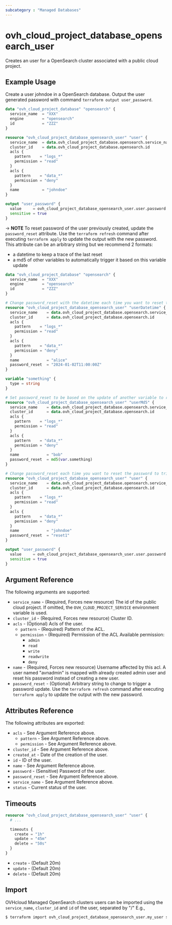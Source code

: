 ```yaml
---
subcategory : "Managed Databases"
---
```


# ovh_cloud_project_database_opensearch_user

Creates an user for a OpenSearch cluster associated with a public cloud project.

## Example Usage

Create a user johndoe in a OpenSearch database. Output the user generated password with command `terraform output user_password`.

```terraform
data "ovh_cloud_project_database" "opensearch" {
  service_name  = "XXX"
  engine        = "opensearch"
  id            = "ZZZ"
}

resource "ovh_cloud_project_database_opensearch_user" "user" {
  service_name  = data.ovh_cloud_project_database.opensearch.service_name
  cluster_id    = data.ovh_cloud_project_database.opensearch.id
  acls {
    pattern    = "logs_*"
    permission = "read"
  }
  acls {
    pattern    = "data_*"
    permission = "deny"
  }
  name          = "johndoe"
}

output "user_password" {
  value     = ovh_cloud_project_database_opensearch_user.user.password
  sensitive = true
}
```

-> **NOTE** To reset password of the user previously created, update the `password_reset` attribute. Use the `terraform refresh` command after executing `terraform apply` to update the output with the new password. This attribute can be an arbitrary string but we recommend 2 formats:
- a datetime to keep a trace of the last reset
- a md5 of other variables to automatically trigger it based on this variable update

```terraform
data "ovh_cloud_project_database" "opensearch" {
  service_name  = "XXX"
  engine        = "opensearch"
  id            = "ZZZ"
}

# Change password_reset with the datetime each time you want to reset the password to trigger an update
resource "ovh_cloud_project_database_opensearch_user" "userDatetime" {
  service_name    = data.ovh_cloud_project_database.opensearch.service_name
  cluster_id      = data.ovh_cloud_project_database.opensearch.id
  acls {
    pattern    = "logs_*"
    permission = "read"
  }
  acls {
    pattern    = "data_*"
    permission = "deny"
  }
  name            = "alice"
  password_reset  = "2024-01-02T11:00:00Z"
}

variable "something" {
  type = string
}

# Set password_reset to be based on the update of another variable to reset the password
resource "ovh_cloud_project_database_opensearch_user" "userMd5" {
  service_name    = data.ovh_cloud_project_database.opensearch.service_name
  cluster_id      = data.ovh_cloud_project_database.opensearch.id
  acls {
    pattern    = "logs_*"
    permission = "read"
  }
  acls {
    pattern    = "data_*"
    permission = "deny"
  }
  name            = "bob"
  password_reset  = md5(var.something)
}

# Change password_reset each time you want to reset the password to trigger an update
resource "ovh_cloud_project_database_opensearch_user" "user" {
  service_name    = data.ovh_cloud_project_database.opensearch.service_name
  cluster_id      = data.ovh_cloud_project_database.opensearch.id
  acls {
    pattern    = "logs_*"
    permission = "read"
  }
  acls {
    pattern    = "data_*"
    permission = "deny"
  }
  name            = "johndoe"
  password_reset  = "reset1"
}

output "user_password" {
  value     = ovh_cloud_project_database_opensearch_user.user.password
  sensitive = true
}
```

## Argument Reference

The following arguments are supported:

* `service_name` - (Required, Forces new resource) The id of the public cloud project. If omitted, the `OVH_CLOUD_PROJECT_SERVICE` environment variable is used.
* `cluster_id` - (Required, Forces new resource) Cluster ID.
* `acls` - (Optional) Acls of the user.
  * `pattern` - (Required) Pattern of the ACL.
  * `permission` - (Required) Permission of the ACL Available permission:
    * `admin`
    * `read`
    * `write`
    * `readwrite`
    * `deny`
* `name` - (Required, Forces new resource) Username affected by this acl. A user named "avnadmin" is mapped with already created admin user and reset his password instead of creating a new user.
* `password_reset` - (Optional) Arbitrary string to change to trigger a password update. Use the `terraform refresh` command after executing `terraform apply` to update the output with the new password.

## Attributes Reference

The following attributes are exported:

* `acls` - See Argument Reference above.
  * `pattern` - See Argument Reference above.
  * `permission` - See Argument Reference above.
* `cluster_id` - See Argument Reference above.
* `created_at` - Date of the creation of the user.
* `id` - ID of the user.
* `name` - See Argument Reference above.
* `password` - (Sensitive) Password of the user.
* `password_reset` - See Argument Reference above.
* `service_name` - See Argument Reference above.
* `status` - Current status of the user.

## Timeouts

```terraform
resource "ovh_cloud_project_database_opensearch_user" "user" {
  # ...

  timeouts {
    create = "1h"
    update = "45m"
    delete = "50s"
  }
}
```
* `create` - (Default 20m)
* `update` - (Default 20m)
* `delete` - (Default 20m)

## Import

OVHcloud Managed OpenSearch clusters users can be imported using the `service_name`, `cluster_id` and `id` of the user, separated by "/" E.g.,

```bash
$ terraform import ovh_cloud_project_database_opensearch_user.my_user service_name/cluster_id/id
```
